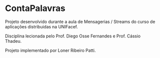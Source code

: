 # ContaPalavras

Projeto desenvolvido durante a aula de Mensagerias / Streams
 do curso de aplicações distribuidas na UNIFacef.

Disciplina lecionada pelo Prof. Diego Osse Fernandes e Prof. Cássio Thadeu.

Projeto implementado por Loner Ribeiro Patti.